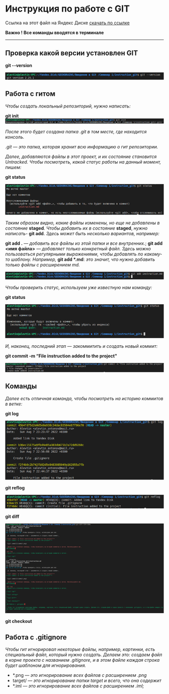 # Инструкция по работе с GIT

Ссылка на этот файл на Яндекс Диске [скачать по ссылке](https://disk.yandex.ru/d/kmvATsnsNccphg)

**Важно !  Все команды вводятся в терминале**
***
## Проверка какой версии установлен GIT

 **git --version**

 ![Версия GIT](version.png)

## Работа с гитом

 _Чтобы создать локальный репозиторий, нужно написать:_

 **git init**
  ![git init](init.png)

  _После этого будет создана папка .git в том месте, где находится консоль._ 
  
  _.git — это папка, которая хранит всю информацию о гит репозитории._

  
_Далее, добавляются файлы в этот проект, и их состояние становится Untracked. Чтобы посмотреть, какой статус работы на данный момент, пишем:_

**git status**

  ![git status](status.png)

_Таким образом видно, какие файлы изменены, но еще не добавлены в состояние_ **staged**. _Чтобы добавить их в состояние_ **staged**, _нужно написать_- **git add**. _Здесь может быть несколько вариантов, например:_

**git add .** _— добавить все файлы из этой папки и все внутренних._;
**git add <имя файла>** _— добавляет только конкретный файл. Здесь можно пользоваться регулярными выражениями, чтобы добавлять по какому-то шаблону. Например,_ __git add *.md__: _это значит, что нужно добавить только файлы с расширением md._

![git add](add.png)

_Чтобы проверить статус, используем уже известную нам команду:_

**git status**

![git status](status2.png)

_И, наконец, последний этап — закоммитить и создать новый коммит:_

**git commit -m “File instruction added to the project"**

![git commit](commit.png)

## Команды 

_Далее есть отличная команда, чтобы посмотреть на историю коммитов в ветке:_

**git log**

![git log](log2.png)

**git reflog**

![git reflog](reflog.png)

**git diff**

![git diff](gitdiff.png)

**git checkout**

## Работа с .gitignore 

_Чтобы гит игнорировал некоторые файлы, например, картинки, есть специальный файл, который нужно создать. Делаем это: создаем файл в корне проекта с названием .gitignore, и в этом файле каждая строка будет шаблоном для игнорирования._

* *.png  _— это игнорирование всех файлов с расширением .png_
* target/ _— это игнорирование папки target и всего, что она содержит_
* *.iml _— это игнорирование всех файлов с расширением .iml;_


